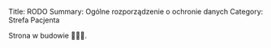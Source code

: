 Title: RODO
Summary: Ogólne rozporządzenie o ochronie danych
Category: Strefa Pacjenta

Strona w budowie 👷🏻‍♂️.